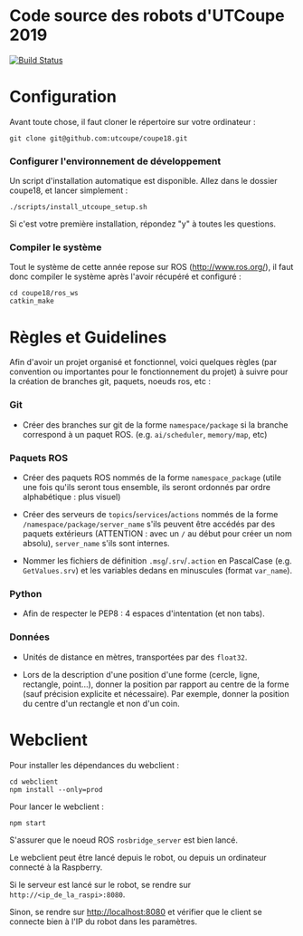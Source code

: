  Code source des robots d'UTCoupe 2019
=======
[![Build Status](https://travis-ci.org/utcoupe/coupe19.png)](https://travis-ci.org/utcoupe/coupe19)

# Configuration

Avant toute chose, il faut cloner le répertoire sur votre ordinateur :
```
git clone git@github.com:utcoupe/coupe18.git
```

### Configurer l'environnement de développement

Un script d'installation automatique est disponible. Allez dans le dossier coupe18, et lancer simplement :
```
./scripts/install_utcoupe_setup.sh
```

Si c'est votre première installation, répondez "y" à toutes les questions.

### Compiler le système

Tout le système de cette année repose sur ROS (http://www.ros.org/), il faut donc compiler le système après l'avoir récupéré et configuré :
```
cd coupe18/ros_ws
catkin_make
```

# Règles et Guidelines

Afin d'avoir un projet organisé et fonctionnel, voici quelques règles (par convention ou importantes pour le 
fonctionnement du projet) à suivre pour la création de branches git, paquets, noeuds ros, etc :

### Git

- Créer des branches sur git de la forme `namespace/package` si la branche correspond à un paquet ROS. (e.g. `ai/scheduler`, `memory/map`, etc)

### Paquets ROS

- Créer des paquets ROS nommés de la forme `namespace_package` (utile une fois qu'ils seront tous ensemble, ils seront ordonnés par
ordre alphabétique : plus visuel)

- Créer des serveurs de `topics`/`services`/`actions` nommés de la forme `/namespace/package/server_name` s'ils peuvent être accédés par des paquets 
extérieurs (ATTENTION : avec un `/` au début pour créer un nom absolu), `server_name` s'ils sont internes.

- Nommer les fichiers de définition `.msg`/`.srv`/`.action` en PascalCase (e.g. `GetValues.srv`) et les variables dedans en minuscules (format `var_name`).

### Python

- Afin de respecter le PEP8 : 4 espaces d'intentation (et non tabs).

### Données

- Unités de distance en mètres, transportées par des `float32`.

- Lors de la description d'une position d'une forme (cercle, ligne, rectangle, point...), donner la position par rapport au centre de la forme (sauf précision explicite et nécessaire). Par exemple, donner la position du centre d'un rectangle et non d'un coin.

# Webclient

Pour installer les dépendances du webclient :
```
cd webclient
npm install --only=prod
```

Pour lancer le webclient :
```
npm start
```

S'assurer que le noeud ROS `rosbridge_server` est bien lancé.

Le webclient peut être lancé depuis le robot, ou depuis un ordinateur connecté à la Raspberry.

Si le serveur est lancé sur le robot, se rendre sur `http://<ip_de_la_raspi>:8080`.

Sinon, se rendre sur [http://localhost:8080](http://localhost:8080) et vérifier que le client se connecte bien à l'IP du robot dans les paramètres.
